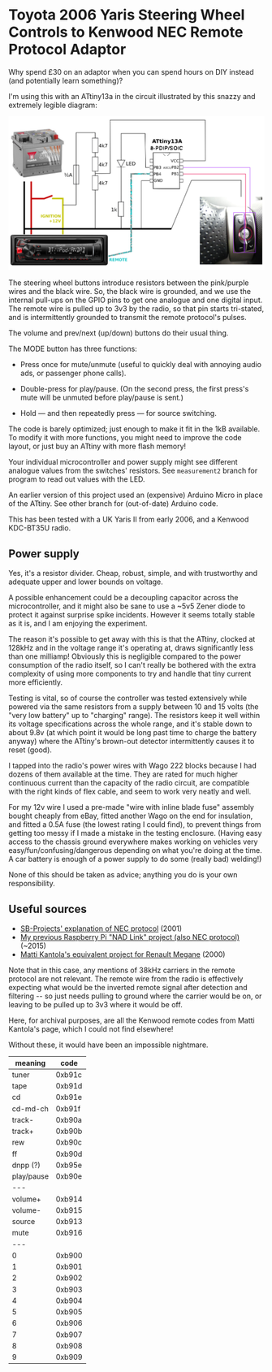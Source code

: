 Toyota 2006 Yaris Steering Wheel Controls to Kenwood NEC Remote Protocol Adaptor
================================================================================

Why spend £30 on an adaptor when you can spend hours on DIY instead (and potentially learn something)?

I'm using this with an ATtiny13a in the circuit illustrated by this snazzy and extremely legible diagram:

![Circuit diagram within car](./circuit_diagram.png)

The steering wheel buttons introduce resistors between the pink/purple wires and the black wire. So, the black wire is grounded, and we use the internal pull-ups on the GPIO pins to get one analogue and one digital input. The remote wire is pulled up to 3v3 by the radio, so that pin starts tri-stated, and is intermittently grounded to transmit the remote protocol's pulses.

The volume and prev/next (up/down) buttons do their usual thing.

The MODE button has three functions:

- Press once for mute/unmute (useful to quickly deal with annoying audio ads, or passenger phone calls).

- Double-press for play/pause. (On the second press, the first press's mute will be unmuted before play/pause is sent.)

- Hold — and then repeatedly press — for source switching.

The code is barely optimized; just enough to make it fit in the 1kB available. To modify it with more functions, you might need to improve the code layout, or just buy an ATtiny with more flash memory!

Your individual microcontroller and power supply might see different analogue values from the switches' resistors. See `measurement2` branch for program to read out values with the LED.

An earlier version of this project used an (expensive) Arduino Micro in place of the ATtiny. See other branch for (out-of-date) Arduino code.

This has been tested with a UK Yaris II from early 2006, and a Kenwood KDC-BT35U radio.


Power supply
------------

Yes, it's a resistor divider. Cheap, robust, simple, and with trustworthy and adequate upper and lower bounds on voltage.

A possible enhancement could be a decoupling capacitor across the microcontroller, and it might also be sane to use a ~5v5 Zener diode to protect it against surprise spike incidents. However it seems totally stable as it is, and I am enjoying the experiment.

The reason it's possible to get away with this is that the ATtiny, clocked at 128kHz and in the voltage range it's operating at, draws significantly less than one milliamp! Obviously this is negligible compared to the power consumption of the radio itself, so I can't really be bothered with the extra complexity of using more components to try and handle that tiny current more efficiently.

Testing is vital, so of course the controller was tested extensively while powered via the same resistors from a supply between 10 and 15 volts (the "very low battery" up to "charging" range). The resistors keep it well within its voltage specifications across the whole range, and it's stable down to about 9.8v (at which point it would be long past time to charge the battery anyway) where the ATtiny's brown-out detector intermittently causes it to reset (good).

I tapped into the radio's power wires with Wago 222 blocks because I had dozens of them available at the time. They are rated for much higher continuous current than the capacity of the radio circuit, are compatible with the right kinds of flex cable, and seem to work very neatly and well.

For my 12v wire I used a pre-made "wire with inline blade fuse" assembly bought cheaply from eBay, fitted another Wago on the end for insulation, and fitted a 0.5A fuse (the lowest rating I could find), to prevent things from getting too messy if I made a mistake in the testing enclosure. (Having easy access to the chassis ground everywhere makes working on vehicles very easy/fun/confusing/dangerous depending on what you're doing at the time. A car battery is enough of a power supply to do some (really bad) welding!)

None of this should be taken as advice; anything you do is your own responsibility.


Useful sources
--------------

- [SB-Projects' explanation of NEC protocol](https://www.sbprojects.net/knowledge/ir/nec.php) (2001)
- [My previous Raspberry Pi "NAD Link" project (also NEC protocol)](https://github.com/tsprlng/nad-link) (~2015)
- [Matti Kantola's equivalent project for Renault Megane](http://www.angelfire.com/nd/maza/kenwood.html) (2000)

Note that in this case, any mentions of 38kHz carriers in the remote protocol are not relevant. The remote wire from the radio is effectively expecting what would be the inverted remote signal after detection and filtering -- so just needs pulling to ground where the carrier would be on, or leaving to be pulled up to 3v3 where it would be off.

Here, for archival purposes, are all the Kenwood remote codes from Matti Kantola's page, which I could not find elsewhere!

Without these, it would have been an impossible nightmare.

| meaning    | code   |
|------------|--------|
| tuner      | 0xb91c |
| tape       | 0xb91d |
| cd         | 0xb91e |
| cd-md-ch   | 0xb91f |
| track-     | 0xb90a |
| track+     | 0xb90b |
| rew        | 0xb90c |
| ff         | 0xb90d |
| dnpp (?)   | 0xb95e |
| play/pause | 0xb90e |
| ---        |        |
| volume+    | 0xb914 |
| volume-    | 0xb915 |
| source     | 0xb913 |
| mute       | 0xb916 |
| ---        |        |
| 0          | 0xb900 |
| 1          | 0xb901 |
| 2          | 0xb902 |
| 3          | 0xb903 |
| 4          | 0xb904 |
| 5          | 0xb905 |
| 6          | 0xb906 |
| 7          | 0xb907 |
| 8          | 0xb908 |
| 9          | 0xb909 |
